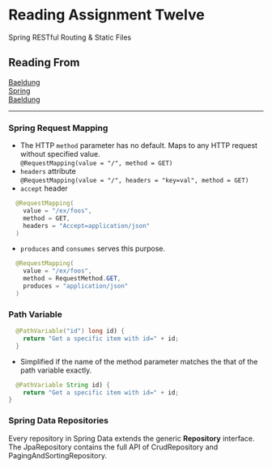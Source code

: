 # Reading Assignment Twelve

Spring RESTful Routing & Static Files

## Reading From

[Baeldung](https://www.baeldung.com/spring-requestmapping)  
[Spring](https://spring.io/guides/gs/accessing-data-jpa/)  
[Baeldung](https://www.baeldung.com/spring-data-repositories)  

___

### Spring Request Mapping

- The HTTP `method` parameter has no default. Maps to any HTTP request without specified value.  
`@RequestMapping(value = "/", method = GET)`
- `headers` attribute  
`@RequestMapping(value = "/", headers = "key=val", method = GET)`
- `accept` header

```java
  @RequestMapping(  
    value = "/ex/foos",  
    method = GET,  
    headers = "Accept=application/json"
  )
```

- `produces` and `consumes` serves this purpose.

```java
  @RequestMapping(
    value = "/ex/foos", 
    method = RequestMethod.GET, 
    produces = "application/json"
  )
```

### Path Variable

```java
  @PathVariable("id") long id) {
    return "Get a specific item with id=" + id;
  }
```

- Simplified if the name of the method parameter matches the that of the path variable exactly.

```java
  @PathVariable String id) {
    return "Get a specific item with id=" + id;
}
```

### Spring Data Repositories

Every repository in Spring Data extends the generic **Repository** interface. The JpaRepository contains the full API of CrudRepository and PagingAndSortingRepository.
